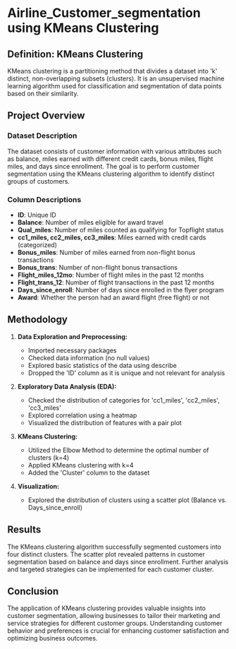 # Airline_Customer_segmentation using KMeans Clustering

## Definition: KMeans Clustering

KMeans clustering is a partitioning method that divides a dataset into 'k' distinct, non-overlapping subsets (clusters). It is an unsupervised machine learning algorithm used for classification and segmentation of data points based on their similarity.

## Project Overview

### Dataset Description

The dataset consists of customer information with various attributes such as balance, miles earned with different credit cards, bonus miles, flight miles, and days since enrollment. The goal is to perform customer segmentation using the KMeans clustering algorithm to identify distinct groups of customers.

### Column Descriptions

- **ID**: Unique ID
- **Balance**: Number of miles eligible for award travel
- **Qual_miles**: Number of miles counted as qualifying for Topflight status
- **cc1_miles, cc2_miles, cc3_miles**: Miles earned with credit cards (categorized)
- **Bonus_miles**: Number of miles earned from non-flight bonus transactions
- **Bonus_trans**: Number of non-flight bonus transactions
- **Flight_miles_12mo**: Number of flight miles in the past 12 months
- **Flight_trans_12**: Number of flight transactions in the past 12 months
- **Days_since_enroll**: Number of days since enrolled in the flyer program
- **Award**: Whether the person had an award flight (free flight) or not

## Methodology

1. **Data Exploration and Preprocessing:**
    - Imported necessary packages
    - Checked data information (no null values)
    - Explored basic statistics of the data using describe
    - Dropped the 'ID' column as it is unique and not relevant for analysis

2. **Exploratory Data Analysis (EDA):**
    - Checked the distribution of categories for 'cc1_miles', 'cc2_miles', 'cc3_miles'
    - Explored correlation using a heatmap
    - Visualized the distribution of features with a pair plot

3. **KMeans Clustering:**
    - Utilized the Elbow Method to determine the optimal number of clusters (k=4)
    - Applied KMeans clustering with k=4
    - Added the 'Cluster' column to the dataset

4. **Visualization:**
    - Explored the distribution of clusters using a scatter plot (Balance vs. Days_since_enroll)
    
## Results

The KMeans clustering algorithm successfully segmented customers into four distinct clusters. The scatter plot revealed patterns in customer segmentation based on balance and days since enrollment. Further analysis and targeted strategies can be implemented for each customer cluster.

## Conclusion

The application of KMeans clustering provides valuable insights into customer segmentation, allowing businesses to tailor their marketing and service strategies for different customer groups. Understanding customer behavior and preferences is crucial for enhancing customer satisfaction and optimizing business outcomes.

